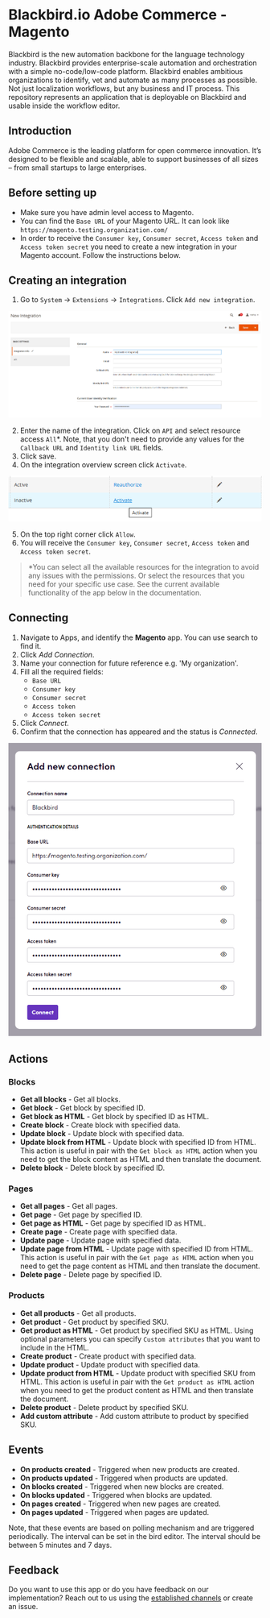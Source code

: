 # Blackbird.io Adobe Commerce - Magento

Blackbird is the new automation backbone for the language technology industry. Blackbird provides enterprise-scale automation and orchestration with a simple no-code/low-code platform. Blackbird enables ambitious organizations to identify, vet and automate as many processes as possible. Not just localization workflows, but any business and IT process. This repository represents an application that is deployable on Blackbird and usable inside the workflow editor.

## Introduction

Adobe Commerce is the leading platform for open commerce innovation. It’s designed to be flexible and scalable, able to support businesses of all sizes – from small startups to large enterprises.

<!-- begin docs -->

## Before setting up

- Make sure you have admin level access to Magento.
- You can find the `Base URL` of your Magento URL. It can look like `https://magento.testing.organization.com/`
- In order to receive the `Consumer key`, `Consumer secret`, `Access token` and `Access token secret` you need to create a new integration in your Magento account. Follow the instructions below. 

## Creating an integration

1. Go to `System` -> `Extensions` -> `Integrations`. Click `Add new integration`.

![1724846646011](image/README/1724846646011.png)

2. Enter the name of the integration. Click on `API` and select resource access `All`*. Note, that you don't need to provide any values for the `Callback URL` and `Identity link URL` fields. 
3. Click save.
4. On the integration overview screen click `Activate`.

![1724846707099](image/README/1724846707099.png)

5. On the top right corner click `Allow`.
6. You will receive the `Consumer key`, `Consumer secret`, `Access token` and `Access token secret`.

> *You can select all the available resources for the integration to avoid any issues with the permissions. Or select the resources that you need for your specific use case. See the current available functionality of the app below in the documentation.

## Connecting

1. Navigate to Apps, and identify the **Magento** app. You can use search to find it.
2. Click _Add Connection_.
3. Name your connection for future reference e.g. 'My organization'.
4. Fill all the required fields:
    - `Base URL` 
    - `Consumer key`
    - `Consumer secret`
    - `Access token`
    - `Access token secret`
5. Click _Connect_.
6. Confirm that the connection has appeared and the status is _Connected_.

![Connection](image/README/connection.png)

## Actions

### Blocks

- **Get all blocks** - Get all blocks.
- **Get block** - Get block by specified ID.
- **Get block as HTML** - Get block by specified ID as HTML.
- **Create block** - Create block with specified data.
- **Update block** - Update block with specified data.
- **Update block from HTML** - Update block with specified ID from HTML. This action is useful in pair with the `Get block as HTML` action when you need to get the block content as HTML and then translate the document.
- **Delete block** - Delete block by specified ID.

### Pages

- **Get all pages** - Get all pages.
- **Get page** - Get page by specified ID.
- **Get page as HTML** - Get page by specified ID as HTML.
- **Create page** - Create page with specified data.
- **Update page** - Update page with specified data.
- **Update page from HTML** - Update page with specified ID from HTML. This action is useful in pair with the `Get page as HTML` action when you need to get the page content as HTML and then translate the document.
- **Delete page** - Delete page by specified ID.

### Products

- **Get all products** - Get all products.
- **Get product** - Get product by specified SKU.
- **Get product as HTML** - Get product by specified SKU as HTML. Using optional parameters you can specify `Custom attributes` that you want to include in the HTML.
- **Create product** - Create product with specified data.
- **Update product** - Update product with specified data.
- **Update product from HTML** - Update product with specified SKU from HTML. This action is useful in pair with the `Get product as HTML` action when you need to get the product content as HTML and then translate the document.
- **Delete product** - Delete product by specified SKU.
- **Add custom attribute** - Add custom attribute to product by specified SKU.

## Events

- **On products created** - Triggered when new products are created.
- **On products updated** - Triggered when products are updated.
- **On blocks created** - Triggered when new blocks are created.
- **On blocks updated** - Triggered when blocks are updated.
- **On pages created** - Triggered when new pages are created.
- **On pages updated** - Triggered when pages are updated.

Note, that these events are based on polling mechanism and are triggered periodically. The interval can be set in the bird editor. The interval should be between 5 minutes and 7 days.

## Feedback

Do you want to use this app or do you have feedback on our implementation? Reach out to us using the [established channels](https://www.blackbird.io/) or create an issue.

<!-- end docs -->
